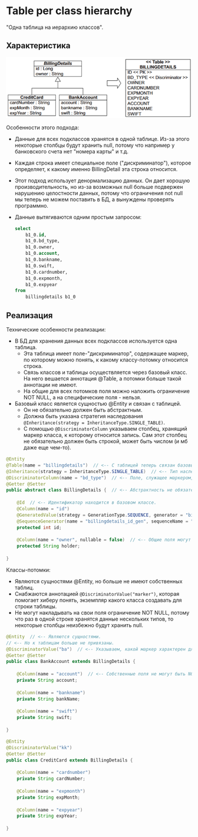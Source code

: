 # Table per class hierarchy

"Одна таблица на иерархию классов".

## Характеристика

<img src="img/table-per-class_hierarchy.png" alt="image-20231109123055018" style="zoom:80%;" />

Особенности этого подхода:

* Данные для всех подклассов хранятся в одной таблице. Из-за этого некоторые столбцы будут хранить null, потому что например у банковского счета нет "номера карты" и т.д.

* Каждая строка имеет специальное поле ("дискриминатор"), которое определяет, к какому именно BillingDetail эта строка относится.

* Этот подход использует денормализацию данных. Он дает хорошую производительность, но из-за возможных null больше подвержен нарушению целостности данных, потому что ограничения not null мы теперь не можем поставить в БД, а вынуждены проверять программно.

* Данные вытягиваются одним простым запросом:

  ```sql
  select
      b1_0.id,
      b1_0.bd_type,
      b1_0.owner,
      b1_0.account,
      b1_0.bankname,
      b1_0.swift,
      b1_0.cardnumber,
      b1_0.expmonth,
      b1_0.expyear
  from
      billingdetails b1_0
  ```

## Реализация

Технические особенности реализации:

* В БД для хранения данных всех подклассов используется одна таблица.
  * Эта таблица имеет поле-"дискриминатор", содержащее маркер, по которому можно понять, к какому классу-потомку относится строка.
  * Связь классов и таблицы осуществляется через базовый класс. На него вешается аннотация @Table, а потомки больше такой аннотации не имеют.
  * На общие для всех потомков поля можно наложить ограничение NOT NULL, а на специфические поля - нельзя.
* Базовый класс является сущностью @Entity и связан с таблицей.
  * Он не обязательно должен быть абстрактным.
  * Должна быть указана стратегия наследования `@Inheritance(strategy = InheritanceType.SINGLE_TABLE)`.
  * С помощью `@DiscriminatorColumn` указываем столбец, хранящий маркер класса, к которому относится запись. Сам этот столбец не обязательно должен быть строкой, может быть числом (и мб даже еще чем-то).

```java
@Entity
@Table(name = "billingdetails")  // <-- С таблицей теперь связан базовый класс, а не потомки.
@Inheritance(strategy = InheritanceType.SINGLE_TABLE)  // <-- Тип наследования.
@DiscriminatorColumn(name = "bd_type")  // <-- Поле, служащее маркером, к какому классу относится запись.
@Getter @Setter
public abstract class BillingDetails {  // <-- Абстрактность не обязательна, по желанию.

    @Id  // <-- Идентификатор находится в базовом классе.
    @Column(name = "id")
    @GeneratedValue(strategy = GenerationType.SEQUENCE, generator = "billingdetails_id_gen")
    @SequenceGenerator(name = "billingdetails_id_gen", sequenceName = "billingdetails_id_seq", allocationSize = 1)
    protected int id;

    @Column(name = "owner", nullable = false)  // <-- Общие поля могут быть ограничены как NOT NULL.
    protected String holder;

}
```

Классы-потомки:

* Являются сущностями @Entity, но больше не имеют собственных таблиц.
* Снабжаются аннотацией `@DiscriminatorValue("marker")`, которая помогает хиберу понять, экземпляр какого класса создавать для строки таблицы.
* Не могут накладывать на свои поля ограничение NOT NULL, потому что раз в одной строке хранятся данные нескольких типов, то некоторые столбцы неизбежно будут хранить null.

```java
@Entity  // <-- Являются сущностями.
// <-- Но к таблицам больше не привязаны.
@DiscriminatorValue("ba")  // <-- Указываем, какой маркер характерен для этого типа.
@Getter @Setter
public class BankAccount extends BillingDetails {

    @Column(name = "account")  // <-- Собственные поля не могут быть NOT NULL.
    private String account;

    @Column(name = "bankname")
    private String bankName;

    @Column(name = "swift")
    private String swift;

}
```

```java
@Entity
@DiscriminatorValue("kk")
@Getter @Setter
public class CreditCard extends BillingDetails {

    @Column(name = "cardnumber")
    private String cardNumber;

    @Column(name = "expmonth")
    private String expMonth;

    @Column(name = "expyear")
    private String expYear;

}
```

